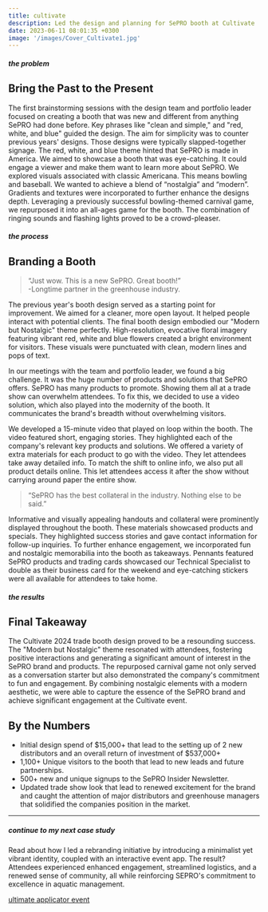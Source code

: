 ```yaml
---
title: cultivate
description: Led the design and planning for SePRO booth at Cultivate '24.
date: 2023-06-11 08:01:35 +0300
image: '/images/Cover_Cultivate1.jpg'
---
```


##### the problem
## Bring the Past to the Present
The first brainstorming sessions with the design team and portfolio leader focused on creating a booth that was new and different from anything SePRO had done before. Key phrases like "clean and simple," and "red, white, and blue" guided the design. The aim for simplicity was to counter previous years' designs. Those designs were typically slapped-together signage. The red, white, and blue theme hinted that SePRO is made in America. We aimed to showcase a booth that was eye-catching. It could engage a viewer and make them want to learn more about SePRO.
We explored visuals associated with classic Americana. This means bowling and baseball. We wanted to achieve a blend of “nostalgia” and “modern”. Gradients and textures were incorporated to further enhance the designs depth. Leveraging a previously successful bowling-themed carnival game, we repurposed it into an all-ages game for the booth. The combination of ringing sounds and flashing lights proved to be a crowd-pleaser.

##### the process
## Branding a Booth

> “Just wow. This is a new SePRO. Great booth!”<br>
-Longtime partner in the greenhouse industry.

The previous year's booth design served as a starting point for improvement. We aimed for a cleaner, more open layout. It helped people interact with potential clients. The final booth design embodied our "Modern but Nostalgic" theme perfectly. High-resolution, evocative floral imagery featuring vibrant red, white and blue flowers created a bright environment for visitors. These visuals were punctuated with clean, modern lines and pops of text. 

In our meetings with the team and portfolio leader, we found a big challenge. It was the huge number of products and solutions that SePRO offers. SePRO has many products to promote. Showing them all at a trade show can overwhelm attendees. To fix this, we decided to use a video solution, which also played into the modernity of the booth. It communicates the brand's breadth without overwhelming visitors.

We developed a 15-minute video that played on loop within the booth. The video featured short, engaging stories. They highlighted each of the company's relevant key products and solutions. We offered a variety of extra materials for each product to go with the video. They let attendees take away detailed info. To match the shift to online info, we also put all product details online. This let attendees access it after the show without carrying around paper the entire show.

> “SePRO has the best collateral in the industry. Nothing else to be said.”

Informative and visually appealing handouts and collateral were prominently displayed throughout the booth. These materials showcased products and specials. They highlighted success stories and gave contact information for follow-up inquiries. 
To further enhance engagement, we incorporated fun and nostalgic memorabilia into the booth as takeaways. Pennants featured SePRO products and trading cards showcased our Technical Specialist to double as their business card for the weekend and eye-catching stickers were all available for attendees to take home.

##### the results
## Final Takeaway
The Cultivate 2024 trade booth design proved to be a resounding success. The "Modern but Nostalgic" theme resonated with attendees, fostering positive interactions and generating a significant amount of interest in the SePRO brand and products. The repurposed carnival game not only served as a conversation starter but also demonstrated the company's commitment to fun and engagement. By combining nostalgic elements with a modern aesthetic, we were able to capture the essence of the SePRO brand and achieve significant engagement at the Cultivate event.

## By the Numbers
* Initial design spend of $15,000+ that lead to the setting up of 2 new distributors and an overall return of investment of $537,000+
* 1,100+ Unique visitors to the booth that lead to new leads and future partnerships.
* 500+ new and unique signups to the SePRO Insider Newsletter.
* Updated trade show look that lead to renewed excitement for the brand and caught the attention of major distributors and greenhouse managers that solidified the companies position in the market.


---

##### continue to my next case study
Read about how I led a rebranding initiative by introducing a minimalist yet vibrant identity, coupled with an interactive event app. The result? Attendees experienced enhanced engagement, streamlined logistics, and a renewed sense of community, all while reinforcing SEPRO's commitment to excellence in aquatic management.

<a href="https://keilub.com/projects/2-steward/">ultimate applicator event</a>

